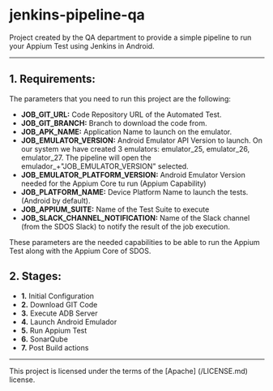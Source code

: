 # jenkins-pipeline-qa
Project created by the QA department to provide a simple pipeline to run your Appium Test using Jenkins in Android. 
_______________________________________

## 1. Requirements:

The parameters that you need to run this project are the following:

- __JOB_GIT_URL:__ Code Repository URL of the Automated Test.
- __JOB_GIT_BRANCH:__ Branch to download the code from.
- __JOB_APK_NAME:__ Application Name to launch on the emulator. 
- __JOB_EMULATOR_VERSION:__ Android Emulator API Version to launch. On our system we have created 3 emulators: emulator_25, emulator_26, emulator_27. The pipeline will open the emulador_+"JOB_EMULATOR_VERSION" selected.
- __JOB_EMULATOR_PLATFORM_VERSION:__ Android Emulator Version needed for the Appium Core tu run (Appium Capability)
- __JOB_PLATFORM_NAME:__ Device Platform Name to launch the tests.(Android by default).
- __JOB_APPIUM_SUITE:__ Name of the Test Suite to execute
- __JOB_SLACK_CHANNEL_NOTIFICATION:__ Name of the Slack channel (from the SDOS Slack) to notify the result of the job execution.

These parameters are the needed capabilities to be able to run the Appium Test along with the Appium Core of SDOS.

## 2. Stages:

- __1.__ Initial Configuration
- __2.__ Download GIT Code
- __3.__ Execute ADB Server
- __4.__ Launch Android Emulador
- __5.__ Run Appium Test
- __6.__ SonarQube
- __7.__ Post Build actions

_______________________________________

This project is licensed under the terms of the [Apache] (/LICENSE.md) license.